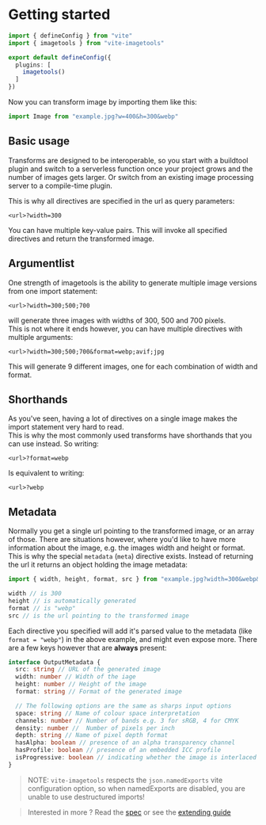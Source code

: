 # Getting started

```ts
import { defineConfig } from "vite"
import { imagetools } from "vite-imagetools"

export default defineConfig({
  plugins: [
    imagetools()
  ]
})
```

Now you can transform image by importing them like this:

```js
import Image from "example.jpg?w=400&h=300&webp"
```


## Basic usage

Transforms are designed to be interoperable, so you start with a buildtool plugin and switch to a serverless function once your project grows and the number of images gets larger. Or switch from an existing image processing server to a compile-time plugin.

This is why all directives are specified in the url as query parameters:
```
<url>?width=300
```

You can have multiple key-value pairs. This will invoke all specified directives and return the transformed image.

## Argumentlist

One strength of imagetools is the ability to generate multiple image versions from one import statement:

```
<url>?width=300;500;700
```

will generate three images with widths of 300, 500 and 700 pixels.<br>
This is not where it ends however, you can have multiple directives with multiple arguments:

```
<url>?width=300;500;700&format=webp;avif;jpg
```

This will generate 9 different images, one for each combination of width and format.

## Shorthands

As you've seen, having a lot of directives on a single image makes the import statement very hard to read.<br>
This is why the most commonly used transforms have shorthands that you can use instead. So writing:
```
<url>?format=webp
```
Is equivalent to writing:
```
<url>?webp
```

## Metadata

Normally you get a single url pointing to the transformed image, or an array of those. There are situations however, where you'd like to have more information about the image, e.g. the images width and height or format.
This is why the special `metadata` (`meta`) directive exists. Instead of returning the url it returns an object holding the image metadata:

```js
import { width, height, format, src } from "example.jpg?width=300&webp&metadata"

width // is 300
height // is automatically generated
format // is "webp"
src // is the url pointing to the transformed image

```

Each directive you specified will add it's parsed value to the metadata (like `format = "webp"`) in the above example,
and might even expose more. There are a few keys however that are **always** present:

```ts
interface OutputMetadata {
  src: string // URL of the generated image
  width: number // Width of the iage
  height: number // Height of the image
  format: string // Format of the generated image

  // The following options are the same as sharps input options
  space: string // Name of colour space interpretation
  channels: number // Number of bands e.g. 3 for sRGB, 4 for CMYK
  density: number //  Number of pixels per inch
  depth: string // Name of pixel depth format
  hasAlpha: boolean // presence of an alpha transparency channel
  hasProfile: boolean // presence of an embedded ICC profile
  isProgressive: boolean // indicating whether the image is interlaced using a progressive scan
}
```

> NOTE: `vite-imagetools` respects the `json.namedExports` vite configuration option, so when namedExports are disabled, you are unable to use destructured imports!

> Interested in more ? Read the [spec](../spec.md) or see the [extending guide](extending.md)
